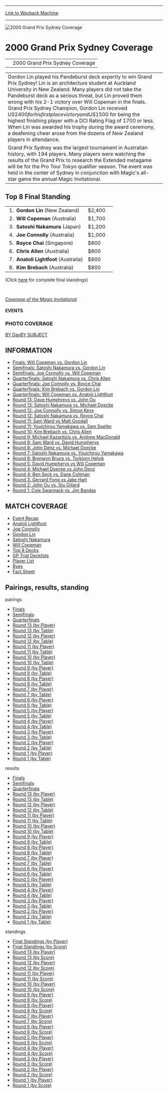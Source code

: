 
---
[Link to Wayback Machine](https://web.archive.org/web/20160303190848/http://magic.wizards.com/en/events/coverage/gpsyd00)

[_metadata_:description]:- "2000 Grand Prix Sydney Coverage"
[_metadata_:generator]:- "Drupal 7 (http://drupal.org)"
[_metadata_:node]:- "942641"
[_metadata_:source]:- "div-block-system-main"
[_metadata_:title]:- "2000 Grand Prix Sydney Coverage"
[_metadata_:wayback_capture_timestamp]:- "2016-03-03 19:08:48"
[_metadata_:wayback_raw_url]:- "https://web.archive.org/web/20160303190848id_/http://magic.wizards.com/en/events/coverage/gpsyd00"
[_metadata_:wayback_url]:- "http://magic.wizards.com/en/events/coverage/gpsyd00"
---







![2000 Grand Prix Sydney Coverage](https://media.magic.wizards.com/images/banner/large_1_4.jpg)





2000 Grand Prix Sydney Coverage
===============================














|  |  |
| --- | --- |
|  | 2000 Grand Prix Sydney Coverage |



|  |  |
| --- | --- |
| Gordon Lin played his Pandeburst deck expertly to win Grand Prix Sydney! Lin is an architecture student at Auckland University in New Zealand. Many players did not take the Pandeburst deck as a serious threat, but Lin proved them wrong with his 2-1 victory over Will Copeman in the finals. Grand Prix Sydney Champion, Gordon Lin received US$2400 for his first place victory and US$1500 for being the highest finishing player with a DCI Rating Flag of 1700 or less. When Lin was awarded his trophy during the award ceremony, a deafening cheer arose from the dozens of New Zealand players in attendance.
 Grand Prix Sydney was the largest tournament in Australian history, with 194 players. Many players were watching the results of the Grand Prix to research the Extended metagame will be for the Pro Tour Tokyo qualifier season. The event was held in the center of Sydney in conjunction with Magic's all-star game the annual Magic Invitational. |  |


Top 8 Final Standing
--------------------




|  |  |  |
| --- | --- | --- |
|  1.  **Gordon Lin** (New Zealand) | $2,400 |
|  2.  **Will Copeman** (Australia) | $1,700 |
|  3.  **Satoshi Nakamura** (Japan) | $1,200 |
|  4.  **Joe Connolly** (Australia) | $1,000 |
|  5.  **Royce Chai** (Singapore) | $800 |
|  6.  **Chris Allen** (Australia) | $800 |
|  7.  **Anatoli Lightfoot** (Australia) | $800 |
|  8.  **Kim Brebach** (Australia) | $800 |


(Click [here](/en/articles/archive/event-coverage/final-standings-score-2015-12-16-2) for complete final standings)


 


*[Coverage of the Magic Invitational](/en/articles/archive/event-coverage/2000-magic-invitational-2000-01-01)*








#### EVENTS


### PHOTO COVERAGE


[BY Day](/en/articles/archive/event-coverage/2000-grand-prix-sydney-2015-12-16)[BY SUBJECT](/en/articles/archive/event-coverage/2000-grand-prix-sydney-2015-12-16)









INFORMATION
-----------


* [Finals: Will Copeman vs. Gordon Lin](/en/articles/archive/event-coverage/finals-feature-match-will-copeman-vs-gordon-lin-2015-12-16)
* [Semifinals: Satoshi Nakamura vs. Gordon Lin](/en/articles/archive/event-coverage/semifinal-feature-match-satoshi-nakamura-vs-gordon-lin-2015-12-16)
* [Semifinals: Joe Connolly vs. Will Copeman](/en/articles/archive/event-coverage/semifinal-feature-match-joe-connolly-vs-will-copeman-2015-12-16)
* [Quarterfinals: Satoshi Nakamura vs. Chris Allen](/en/articles/archive/event-coverage/quarterfinal-feature-match-satoshi-nakamura-vs-chris-allen-2015-12)
* [Quarterfinals: Joe Connolly vs. Royce Chai](/en/articles/archive/event-coverage/quarterfinal-feature-match-joe-connolly-vs-royce-chai-2015-12-16)
* [Quarterfinals: Kim Brebach vs. Gordon Lin](/en/articles/archive/event-coverage/quarterfinal-feature-match-kim-brebach-vs-gordon-lin-2015-12-16)
* [Quarterfinals: Will Copeman vs. Anatoli Lightfoot](/en/articles/archive/event-coverage/quarterfinal-feature-match-will-copeman-vs-anatoli-lightfoot-2015-12)
* [Round 13: Dave Humphreys vs. John Ou](/en/articles/archive/event-coverage/round-13-feature-match-dave-humphreys-vs-john-ou-2015-12-16)
* [Round 13: Satoshi Nakamura vs. Michael Doecke](/en/articles/archive/event-coverage/round-13-feature-match-satoshi-nakamura-japan-vs-michael-doecke)
* [Round 12: Joe Connolly vs. Simon Keys](/en/articles/archive/event-coverage/round-12-feature-match-joe-connolly-vs-simon-keys-2015-12-16)
* [Round 12: Satoshi Nakamura vs. Royce Chai](/en/articles/archive/event-coverage/round-12-feature-match-satoshi-nakamura-japan-vs-royce-chai)
* [Round 11: Sam Ward vs Matt Goodall](/en/articles/archive/event-coverage/round-11-feature-match-sam-ward-vs-matt-goodall-2015-12-16)
* [Round 11: Youichirou Yamakawa vs. Sam Speller](/en/articles/archive/event-coverage/round-11-feature-match-youichirou-yamakawa-japan-vs-sam-speller)
* [Round 10: Kim Brebach vs. Chris Allen](/en/articles/archive/event-coverage/round-10-feature-match-kim-brebach-sydney-vs-chris-allen-perth-2015)
* [Round 9: Michael Kazantizis vs. Andrew MacDonald](/en/articles/archive/event-coverage/round-9-feature-match-michael-kazantizis-vs-andrew-macdonald-2015-12)
* [Round 9: Sam Ward vs. David Humpherys](/en/articles/archive/event-coverage/round-9-feature-match-sam-ward-australia-vs-david-humpherys-usa-2015)
* [Round 8: John Denz vs. Michael Doecke](/en/articles/archive/event-coverage/round-8-feature-match-john-denz-new-zealand-vs-michael-doecke)
* [Round 7: Satoshi Nakamura vs. Youichirou Yamakawa](/en/articles/archive/event-coverage/round-7-feature-match-satoshi-nakamura-vs-youichirou-yamakawa-2015)
* [Round 6: Bronwyn Bruce vs. Torbjorn Helvik](/en/articles/archive/event-coverage/round-6-feature-match-bronwyn-bruce-vs-torbjorn-helvik-2015-12-16)
* [Round 5: David Humpherys vs Will Copeman](/en/articles/archive/event-coverage/round-5-feature-match-david-humpherys-vs-will-copeman-2015-12-16)
* [Round 4: Michael Doecke vs John Denz](/en/articles/archive/event-coverage/round-4-feature-match-michael-doecke-vs-john-denz-2015-12-16)
* [Round 4: Ben Seck vs. Dane Coltman](/en/articles/archive/event-coverage/round-4-feature-match-ben-seck-vs-dane-coltman-2015-12-16)
* [Round 3: Gerrard Fong vs Jake Hart](/en/articles/archive/event-coverage/round-3-feature-match-gerrard-fong-vs-jake-hart-2015-12-16)
* [Round 2: John Ou vs. Stu Gillard](/en/articles/archive/event-coverage/round-2-feature-match-john-ou-vs-stu-gillard-2015-12-16)
* [Round 1: Cole Swannack vs. Jim Bandas](/en/articles/archive/event-coverage/round-1-feature-match-cole-swannack-vs-jim-bandas-2015-12-16)


MATCH COVERAGE
--------------


* [Event Recap](/en/articles/archive/event-coverage/grandy-prix-sydney-recap-2015-12-16)
* [Anatoli Lightfoot](/en/articles/archive/event-coverage/top-8-interview-anatoli-lightfoot-2015-12-16)
* [Joe Connolly](/en/articles/archive/event-coverage/top-8-interview-joe-connolly-2015-12-16)
* [Gordon Lin](/en/articles/archive/event-coverage/top-8-interview-gordon-lin-2015-12-16)
* [Satoshi Nakamura](/en/articles/archive/event-coverage/top-8-interview-satoshi-nakamura-2015-12-16)
* [Will Copeman](/en/articles/archive/event-coverage/top-8-interview-will-copeman-2015-12-16)
* [Top 8 Decks](/en/articles/archive/event-coverage/grand-prix-sydney-top-8-decklists-2015-12-16)
* [GP Trial Decklists](/en/articles/archive/event-coverage/gp-sydney-trial-top-8-swiss-decks-2015-12-16)
* [Player List](/en/articles/archive/event-coverage/2000-grand-prix-sydney-player-list-2015-12-16)
* [Byes](/en/articles/archive/event-coverage/2000-grand-prix-sydney-byes-2015-12-16)
* [Fact Sheet](/en/articles/archive/event-coverage/2000-grand-prix-sydney-fact-sheet-2015-12-16)


Pairings, results, standing
---------------------------



pairings


* [Finals](/en/articles/archive/event-coverage/finals-pairing-2015-12-16-1)
* [Semifinals](/en/articles/archive/event-coverage/semifinal-pairings-2015-12-16-1)
* [Quarterfinals](/en/articles/archive/event-coverage/quarterfinal-pairings-2015-12-16-1)
* [Round 13 (by Player)](/en/articles/archive/event-coverage/round-13-pairings-player-2015-12-16-2)
* [Round 13 (by Table)](/en/articles/archive/event-coverage/round-13-pairings-table-2015-12-16-2)
* [Round 12 (by Player)](/en/articles/archive/event-coverage/round-12-pairings-player-2015-12-16-2)
* [Round 12 (by Table)](/en/articles/archive/event-coverage/round-12-pairings-table-2015-12-16-2)
* [Round 11 (by Player)](/en/articles/archive/event-coverage/round-11-pairings-player-2015-12-16-2)
* [Round 11 (by Table)](/en/articles/archive/event-coverage/round-11-pairings-table-2015-12-16-2)
* [Round 10 (by Player)](/en/articles/archive/event-coverage/round-10-pairings-player-2015-12-16-2)
* [Round 10 (by Table)](/en/articles/archive/event-coverage/round-10-pairings-table-2015-12-16-1)
* [Round 9 (by Player)](/en/articles/archive/event-coverage/round-9-pairings-player-2015-12-16-2)
* [Round 9 (by Table)](/en/articles/archive/event-coverage/round-9-pairings-table-2015-12-16-2)
* [Round 8 (by Player)](/en/articles/archive/event-coverage/round-8-pairings-player-2015-12-16-1)
* [Round 8 (by Table)](/en/articles/archive/event-coverage/round-8-pairings-table-2015-12-16-1)
* [Round 7 (by Player)](/en/articles/archive/event-coverage/round-7-pairings-player-2015-12-16-2)
* [Round 7 (by Table)](/en/articles/archive/event-coverage/round-7-pairings-table-2015-12-16-2)
* [Round 6 (by Player)](/en/articles/archive/event-coverage/round-6-pairings-player-2015-12-16-2)
* [Round 6 (by Table)](/en/articles/archive/event-coverage/round-6-pairings-table-2015-12-16-2)
* [Round 5 (by Player)](/en/articles/archive/event-coverage/round-5-pairings-player-2015-12-16-2)
* [Round 5 (by Table)](/en/articles/archive/event-coverage/round-5-pairings-table-2015-12-16-2)
* [Round 4 (by Player)](/en/articles/archive/event-coverage/round-4-pairings-player-2015-12-16-2)
* [Round 4 (by Table)](/en/articles/archive/event-coverage/round-4-pairings-table-2015-12-16-2)
* [Round 3 (by Player)](/en/articles/archive/event-coverage/round-3-pairings-player-2015-12-16-2)
* [Round 3 (by Table)](/en/articles/archive/event-coverage/round-3-pairings-table-2015-12-16-2)
* [Round 2 (by Player)](/en/articles/archive/event-coverage/round-2-pairings-player-2015-12-16-2)
* [Round 2 (by Table)](/en/articles/archive/event-coverage/round-2-pairings-table-2015-12-16-2)
* [Round 1 (by Player)](/en/articles/archive/event-coverage/round-1-pairings-player-2015-12-16-2)
* [Round 1 (by Table)](/en/articles/archive/event-coverage/round-1-pairings-table-2015-12-16-2)


results


* [Finals](/en/articles/archive/event-coverage/finals-result-2015-12-16-1)
* [Semifinals](/en/articles/archive/event-coverage/semifinal-results-2015-12-16-1)
* [Quarterfinals](/en/articles/archive/event-coverage/quarterfinal-results-2015-12-16-1)
* [Round 13 (by Player)](/en/articles/archive/event-coverage/round-13-results-player-2015-12-16-2)
* [Round 13 (by Table)](/en/articles/archive/event-coverage/round-13-results-table-2015-12-16-2)
* [Round 12 (by Player)](/en/articles/archive/event-coverage/round-12-results-player-2015-12-16-2)
* [Round 12 (by Table)](/en/articles/archive/event-coverage/round-12-results-table-2015-12-16-2)
* [Round 11 (by Player)](/en/articles/archive/event-coverage/round-11-results-player-2015-12-16-2)
* [Round 11 (by Table)](/en/articles/archive/event-coverage/round-11-results-table-2015-12-16-2)
* [Round 10 (by Player)](/en/articles/archive/event-coverage/round-10-results-player-2015-12-16-2)
* [Round 10 (by Table)](/en/articles/archive/event-coverage/round-10-results-table-2015-12-16-2)
* [Round 9 (by Player)](/en/articles/archive/event-coverage/round-9-results-player-2015-12-16-2)
* [Round 9 (by Table)](/en/articles/archive/event-coverage/round-9-results-table-2015-12-16-2)
* [Round 8 (by Player)](/en/articles/archive/event-coverage/round-8-results-player-2015-12-16-2)
* [Round 8 (by Table)](/en/articles/archive/event-coverage/round-8-results-table-2015-12-16-2)
* [Round 7 (by Player)](/en/articles/archive/event-coverage/round-7-results-player-2015-12-16-2)
* [Round 7 (by Table)](/en/articles/archive/event-coverage/round-7-results-table-2015-12-16-2)
* [Round 6 (by Player)](/en/articles/archive/event-coverage/round-6-results-player-2015-12-16-2)
* [Round 6 (by Table)](/en/articles/archive/event-coverage/round-6-results-table-2015-12-16-2)
* [Round 5 (by Player)](/en/articles/archive/event-coverage/round-5-results-player-2015-12-16-2)
* [Round 5 (by Table)](/en/articles/archive/event-coverage/round-5-results-table-2015-12-16-2)
* [Round 4 (by Player)](/en/articles/archive/event-coverage/round-4-results-player-2015-12-16-2)
* [Round 4 (by Table)](/en/articles/archive/event-coverage/round-4-results-table-2015-12-16-2)
* [Round 3 (by Player)](/en/articles/archive/event-coverage/round-3-results-player-2015-12-16-2)
* [Round 3 (by Table)](/en/articles/archive/event-coverage/round-3-results-table-2015-12-16-2)
* [Round 2 (by Player)](/en/articles/archive/event-coverage/round-2-results-player-2015-12-16-2)
* [Round 2 (by Table)](/en/articles/archive/event-coverage/round-2-results-table-2015-12-16-2)
* [Round 1 (by Table)](/en/articles/archive/event-coverage/round-1-results-table-2015-12-16-2)


standings


* [Final Standings (by Player)](/en/articles/archive/event-coverage/final-standings-player-2015-12-16-1)
* [Final Standings (by Score)](/en/articles/archive/event-coverage/final-standings-score-2015-12-16-2)
* [Round 13 (by Player)](/en/articles/archive/event-coverage/round-13-standings-player-2015-12-16-2)
* [Round 13 (by Score)](/en/articles/archive/event-coverage/round-13-standings-score-2015-12-16-2)
* [Round 12 (by Player)](/en/articles/archive/event-coverage/round-12-standings-player-2015-12-16-2)
* [Round 12 (by Score)](/en/articles/archive/event-coverage/round-12-standings-score-2015-12-16-2)
* [Round 11 (by Player)](/en/articles/archive/event-coverage/round-11-standings-player-2015-12-16-2)
* [Round 11 (by Score)](/en/articles/archive/event-coverage/round-11-standings-score-2015-12-16-2)
* [Round 10 (by Player)](/en/articles/archive/event-coverage/round-10-standings-player-2015-12-16-2)
* [Round 10 (by Score)](/en/articles/archive/event-coverage/round-10-standings-score-2015-12-16-2)
* [Round 9 (by Player)](/en/articles/archive/event-coverage/round-9-standings-player-2015-12-16-2)
* [Round 9 (by Score)](/en/articles/archive/event-coverage/round-9-standings-score-2015-12-16-2)
* [Round 8 (by Player)](/en/articles/archive/event-coverage/round-8-standings-player-2015-12-16-2)
* [Round 8 (by Score)](/en/articles/archive/event-coverage/round-8-standings-score-2015-12-16-2)
* [Round 7 (by Player)](/en/articles/archive/event-coverage/round-7-standings-player-2015-12-16-2)
* [Round 7 (by Score)](/en/articles/archive/event-coverage/round-7-standings-score-2015-12-16-2)
* [Round 6 (by Player)](/en/articles/archive/event-coverage/round-6-standings-player-2015-12-16-2)
* [Round 6 (by Score)](/en/articles/archive/event-coverage/round-6-standings-score-2015-12-16-2)
* [Round 5 (by Player)](/en/articles/archive/event-coverage/round-5-standings-player-2015-12-16-2)
* [Round 5 (by Score)](/en/articles/archive/event-coverage/round-5-standings-score-2015-12-16-2)
* [Round 4 (by Player)](/en/articles/archive/event-coverage/round-4-standings-player-2015-12-16-2)
* [Round 4 (by Score)](/en/articles/archive/event-coverage/round-4-standings-score-2015-12-16-2)
* [Round 3 (by Player)](/en/articles/archive/event-coverage/round-3-standings-player-2015-12-16-2)
* [Round 3 (by Score)](/en/articles/archive/event-coverage/round-3-standings-score-2015-12-16-2)
* [Round 2 (by Player)](/en/articles/archive/event-coverage/round-2-standings-player-2015-12-16-2)
* [Round 2 (by Score)](/en/articles/archive/event-coverage/round-2-standings-score-2015-12-16-2)
* [Round 1 (by Player)](/en/articles/archive/event-coverage/round-1-standings-player-2015-12-16-2)
* [Round 1 (by Score)](/en/articles/archive/event-coverage/round-1-standings-score-2015-12-16-2)



 

